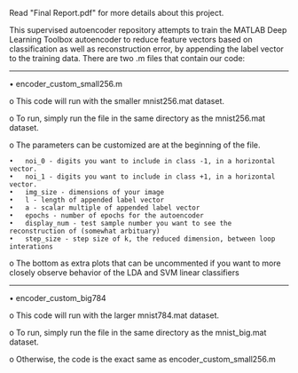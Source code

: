 Read "Final Report.pdf" for more details about this project.

This supervised autoencoder repository attempts to train the MATLAB Deep Learning Toolbox autoencoder to reduce feature vectors based on classification as well as reconstruction error, by appending the label vector to the training data. 
There are two .m files that contain our code: 
____________________________________________________________________________________________

•	encoder_custom_small256.m 

  o	This code will run with the smaller mnist256.mat dataset. 
  
  o	To run, simply run the file in the same directory as the mnist256.mat dataset.
  
  o	The parameters can be customized are at the beginning of the file. 
  
    •	noi_0 - digits you want to include in class -1, in a horizontal vector.
    •	noi_1 - digits you want to include in class +1, in a horizontal vector.
    •	img_size - dimensions of your image
    •	l - length of appended label vector
    •	a - scalar multiple of appended label vector
    •	epochs - number of epochs for the autoencoder
    •	display_num - test sample number you want to see the reconstruction of (somewhat arbituary)
    •	step_size - step size of k, the reduced dimension, between loop interations
    
o	The bottom as extra plots that can be uncommented if you want to more closely observe behavior of the LDA and SVM linear classifiers 
____________________________________

•	encoder_custom_big784

  o	This code will run with the larger mnist784.mat dataset. 
  
  o	To run, simply run the file in the same directory as the mnist_big.mat dataset.
  
  o	Otherwise, the code is the exact same as encoder_custom_small256.m 
